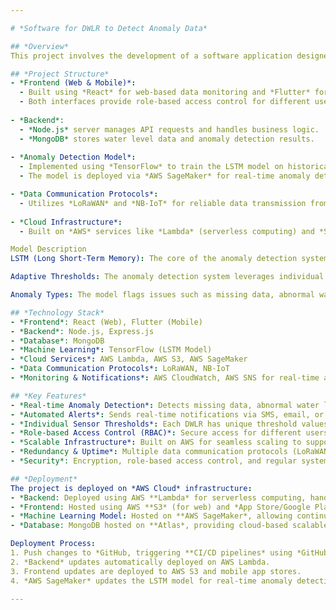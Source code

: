 ```yaml
---

# *Software for DWLR to Detect Anomaly Data*

## *Overview*
This project involves the development of a software application designed to detect anomalies in water level data collected from *Digital Water Level Recorders (DWLRs). The system monitors 14,000 DWLRs, generating high-frequency data which is analyzed using **LSTM (Long Short-Term Memory)* models. The application automatically identifies anomalies like missing data, abnormal readings, and sensor malfunctions (e.g., low battery) and sends real-time alerts to responsible officers and vendors for prompt action.

## *Project Structure*
- *Frontend (Web & Mobile)*: 
  - Built using *React* for web-based data monitoring and *Flutter* for mobile apps.
  - Both interfaces provide role-based access control for different user levels (officers, vendors).
  
- *Backend*: 
  - *Node.js* server manages API requests and handles business logic.
  - *MongoDB* stores water level data and anomaly detection results.
  
- *Anomaly Detection Model*:
  - Implemented using *TensorFlow* to train the LSTM model on historical data.
  - The model is deployed via *AWS SageMaker* for real-time anomaly detection.

- *Data Communication Protocols*:
  - Utilizes *LoRaWAN* and *NB-IoT* for reliable data transmission from remote DWLRs to the central system.
  
- *Cloud Infrastructure*:
  - Built on *AWS* services like *Lambda* (serverless computing) and *S3* (data storage) for scalability and cost-efficiency.

Model Description
LSTM (Long Short-Term Memory): The core of the anomaly detection system is an LSTM-based model implemented using TensorFlow. This model is ideal for detecting time-series anomalies in water level data.

Adaptive Thresholds: The anomaly detection system leverages individual threshold values for each DWLR, dynamically adjusted based on historical data and local climate conditions to improve detection accuracy.

Anomaly Types: The model flags issues such as missing data, abnormal water level readings, and low battery levels, providing real-time alerts and diagnostics.

## *Technology Stack*
- *Frontend*: React (Web), Flutter (Mobile)
- *Backend*: Node.js, Express.js
- *Database*: MongoDB
- *Machine Learning*: TensorFlow (LSTM Model)
- *Cloud Services*: AWS Lambda, AWS S3, AWS SageMaker
- *Data Communication Protocols*: LoRaWAN, NB-IoT
- *Monitoring & Notifications*: AWS CloudWatch, AWS SNS for real-time alerts

## *Key Features*
- *Real-time Anomaly Detection*: Detects missing data, abnormal water levels, and sensor faults using LSTM models.
- *Automated Alerts*: Sends real-time notifications via SMS, email, or mobile push notifications to officers and vendors when anomalies are detected.
- *Individual Sensor Thresholds*: Each DWLR has unique threshold values that are dynamically adjusted based on historical data and climate conditions.
- *Role-based Access Control (RBAC)*: Secure access for different users (officers, vendors) with specific roles and permissions.
- *Scalable Infrastructure*: Built on AWS for seamless scaling to support over 14,000 DWLRs by 2026.
- *Redundancy & Uptime*: Multiple data communication protocols (LoRaWAN, NB-IoT) ensure high availability and reliability.
- *Security*: Encryption, role-based access control, and regular system audits to ensure data security.

## *Deployment*
The project is deployed on *AWS Cloud* infrastructure:
- *Backend: Deployed using AWS **Lambda* for serverless computing, handling API requests efficiently.
- *Frontend: Hosted using AWS **S3* (for web) and *App Store/Google Play* for mobile app distribution.
- *Machine Learning Model: Hosted on **AWS SageMaker*, allowing continuous model updates and real-time anomaly detection.
- *Database: MongoDB hosted on **Atlas*, providing cloud-based scalable storage.

Deployment Process:
1. Push changes to *GitHub, triggering **CI/CD pipelines* using *GitHub Actions*.
2. *Backend* updates automatically deployed on AWS Lambda.
3. Frontend updates are deployed to AWS S3 and mobile app stores.
4. *AWS SageMaker* updates the LSTM model for real-time anomaly detection as new data is ingested.

---
```

